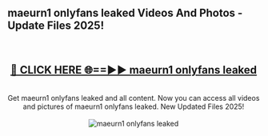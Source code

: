 <h2>maeurn1 onlyfans leaked Videos And Photos - Update Files 2025!</h2>
<br>
<div align="center">
<h2><a href="https://top-ai-tools.click/QrbHav" rel="nofollow">🔴 CLICK HERE 🌐==►► maeurn1 onlyfans leaked</a></h2>
<br>
Get maeurn1 onlyfans leaked and all content. Now you can access all videos and pictures of maeurn1 onlyfans leaked. New Updated Files 2025!
<br>
<br>
<a href="https://top-ai-tools.click/QrbHav" rel="nofollow" data-target="animated-image.originalLink"><img src="https://i.ibb.co.com/WyWwxjT/player-gif2.gif" alt="maeurn1 onlyfans leaked" style="max-width: 100%; display: inline-block;" data-target="animated-image.originalImage"></a>
</div>
<br>